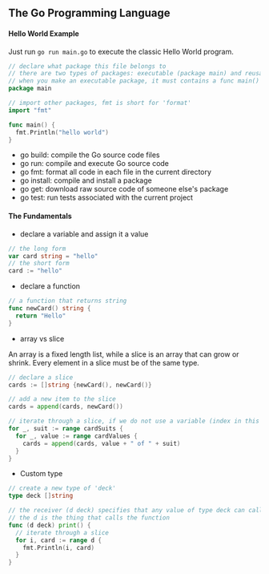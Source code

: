 ## The Go Programming Language

#### Hello World Example

Just run `go run main.go` to execute the classic Hello World program.

```go
// declare what package this file belongs to
// there are two types of packages: executable (package main) and reusable (package packageName)
// when you make an executable package, it must contains a func main()
package main

// import other packages, fmt is short for 'format'
import "fmt"

func main() {
  fmt.Println("hello world")
}
```

- go build: compile the Go source code files
- go run: compile and execute Go source code
- go fmt: format all code in each file in the current directory
- go install: compile and install a package
- go get: download raw source code of someone else's package
- go test: run tests associated with the current project

#### The Fundamentals

- declare a variable and assign it a value

```go
// the long form
var card string = "hello"
// the short form
card := "hello"
```

- declare a function

```go
// a function that returns string
func newCard() string {
  return "Hello"
}
```

- array vs slice

An array is a fixed length list, while a slice is an array that can grow or shrink. Every element in a slice must be of the same type.

```go
// declare a slice
cards := []string {newCard(), newCard()}

// add a new item to the slice
cards = append(cards, newCard())

// iterate through a slice, if we do not use a variable (index in this case), we can use a '_' as a placeholder
for _, suit := range cardSuits {
  for _, value := range cardValues {
    cards = append(cards, value + " of " + suit)
  }
}
```

- Custom type

```go
// create a new type of 'deck'
type deck []string

// the receiver (d deck) specifies that any value of type deck can call this function
// the d is the thing that calls the function
func (d deck) print() {
  // iterate through a slice
  for i, card := range d {
    fmt.Println(i, card)
  }
}
```
